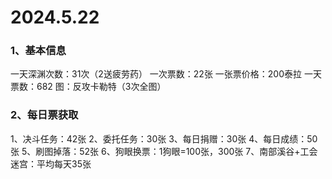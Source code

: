 # 2024.5.22

### 1、基本信息

一天深渊次数：31次（2送疲劳药）
一次票数：22张
一张票价格：200泰拉
一天票数：682
图：反攻卡勒特（3次全图）

### 2、每日票获取

1、决斗任务：42张
2、委托任务：30张
3、每日捐赠：30张
4、每日成绩：50张
5、刷图掉落：52张
6、狗眼换票：1狗眼=100张，300张
7、南部溪谷+工会迷宫：平均每天35张

